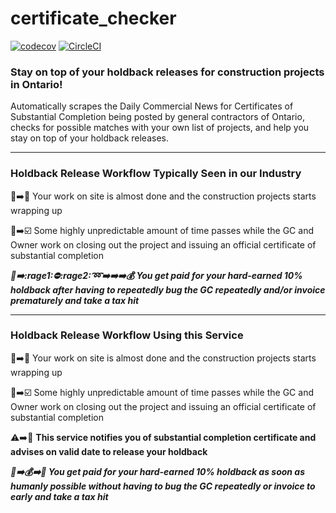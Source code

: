 # certificate_checker 
[![codecov](https://codecov.io/gh/confirmationbias616/certificate_checker/branch/master/graph/badge.svg)](https://codecov.io/gh/confirmationbias616/certificate_checker)
[![CircleCI](https://circleci.com/gh/confirmationbias616/certificate_checker.svg?style=svg)](https://circleci.com/gh/confirmationbias616/certificate_checker)

### Stay on top of your holdback releases for construction projects in Ontario!

Automatically scrapes the Daily Commercial News for Certificates of Substantial Completion being posted by general contractors of Ontario, checks for possible matches with your own list of projects, and help you stay on top of your holdback releases. 

---
### Holdback Release Workflow Typically Seen in our Industry
:construction::arrow_right::office: Your work on site is almost done and the construction projects starts wrapping up


:crystal_ball::arrow_right::ballot_box_with_check: Some highly unpredictable amount of time passes while the GC and Owner work on closing out the project and issuing an official certificate of substantial completion

***:crystal_ball::arrow_right::rage1::no_entry::rage2::loop::arrow_right::arrow_right::arrow_right::moneybag: You get paid for your hard-earned 10% holdback after having to repeatedly bug the GC repeatedly and/or invoice prematurely and take a tax hit***

---
### Holdback Release Workflow Using this Service
:construction::arrow_right::office: Your work on site is almost done and the construction projects starts wrapping up


:crystal_ball::arrow_right::ballot_box_with_check: Some highly unpredictable amount of time passes while the GC and Owner work on closing out the project and issuing an official certificate of substantial completion


:warning::arrow_right::date: **This service notifies you of substantial completion certificate and advises on valid date to release your holdback**


***:date::arrow_right::moneybag::arrow_right::tada: You get paid for your hard-earned 10% holdback as soon as humanly possible without having to bug the GC repeatedly or invoice to early and take a tax hit***
